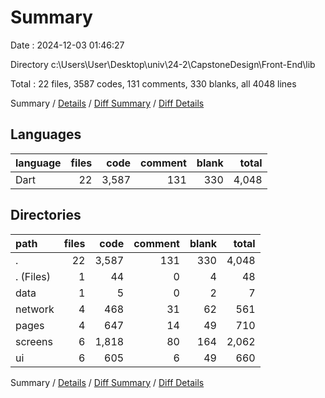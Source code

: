 # Summary

Date : 2024-12-03 01:46:27

Directory c:\\Users\\User\\Desktop\\univ\\24-2\\CapstoneDesign\\Front-End\\lib

Total : 22 files,  3587 codes, 131 comments, 330 blanks, all 4048 lines

Summary / [Details](details.md) / [Diff Summary](diff.md) / [Diff Details](diff-details.md)

## Languages
| language | files | code | comment | blank | total |
| :--- | ---: | ---: | ---: | ---: | ---: |
| Dart | 22 | 3,587 | 131 | 330 | 4,048 |

## Directories
| path | files | code | comment | blank | total |
| :--- | ---: | ---: | ---: | ---: | ---: |
| . | 22 | 3,587 | 131 | 330 | 4,048 |
| . (Files) | 1 | 44 | 0 | 4 | 48 |
| data | 1 | 5 | 0 | 2 | 7 |
| network | 4 | 468 | 31 | 62 | 561 |
| pages | 4 | 647 | 14 | 49 | 710 |
| screens | 6 | 1,818 | 80 | 164 | 2,062 |
| ui | 6 | 605 | 6 | 49 | 660 |

Summary / [Details](details.md) / [Diff Summary](diff.md) / [Diff Details](diff-details.md)
